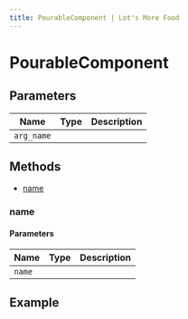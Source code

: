 ```yaml
---
title: PourableComponent | Lot's More Food
---
```


# PourableComponent

## Parameters

| Name       | Type | Description |
| ---------- | ---- | ----------- |
| `arg_name` |      |             |

## Methods

- [name](#name)

### name

#### Parameters

| Name   | Type | Description |
| ------ | ---- | ----------- |
| `name` |      |             |

## Example

```py

```
